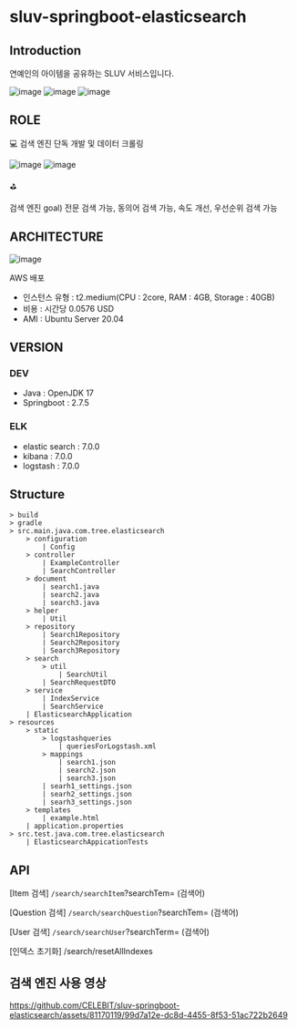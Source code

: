 # sluv-springboot-elasticsearch



## Introduction
연예인의 아이템을 공유하는 SLUV 서비스입니다.

![image](https://github.com/CELEBIT/sluv-springboot-elasticsearch/assets/81170119/29e74dca-dbe4-4047-91df-e728a27d2a2d)
![image](https://github.com/CELEBIT/sluv-springboot-elasticsearch/assets/81170119/2291f849-8d5f-49f0-98d9-a1620c5886ee)
![image](https://github.com/CELEBIT/sluv-springboot-elasticsearch/assets/81170119/2e0a2c03-39d5-4981-a51e-01aef99ac2d9)


## ROLE
💻 검색 엔진 단독 개발 및 데이터 크롤링

![image](https://github.com/CELEBIT/sluv-springboot-elasticsearch/assets/81170119/0df8ed04-5e98-4d80-8810-5c5fd444d1f7)
![image](https://github.com/CELEBIT/sluv-springboot-elasticsearch/assets/81170119/63f834f0-f00a-47b5-842c-4a81ba99e0ac)

⛳️

검색 엔진 goal) 전문 검색 가능, 동의어 검색 가능, 속도 개선, 우선순위 검색 가능


## ARCHITECTURE
![image](https://github.com/CELEBIT/sluv-springboot-elasticsearch/assets/81170119/fdb7d3b0-a57d-480e-8f0e-8b2b85d30ba8)

AWS 배포
- 인스턴스 유형 : t2.medium(CPU : 2core, RAM : 4GB, Storage : 40GB)
- 비용 : 시간당 0.0576 USD
- AMI : Ubuntu Server 20.04


## VERSION
### DEV
- Java : OpenJDK 17
- Springboot : 2.7.5
### ELK
- elastic search : 7.0.0
- kibana : 7.0.0
- logstash : 7.0.0


## Structure
    > build
    > gradle
    > src.main.java.com.tree.elasticsearch
        > configuration
            | Config
        > controller 
            | ExampleController
            | SearchController
        > document
            | search1.java
            | search2.java
            | search3.java 
        > helper
            | Util 
        > repository
            | Search1Repository 
            | Search2Repository 
            | Search3Repository 
        > search
            > util
                | SearchUtil 
            | SearchRequestDTO 
        > service 
            | IndexService 
            | SearchService 
        | ElasticsearchApplication 
    > resources
        > static
            > logstashqueries
                | queriesForLogstash.xml 
            > mappings 
                | search1.json 
                | search2.json 
                | search3.json 
            | searh1_settings.json 
            | searh2_settings.json 
            | searh3_settings.json 
        > templates
            | example.html
        | application.properties 
    > src.test.java.com.tree.elasticsearch
        | ElasticsearchAppicationTests 


## API
[Item 검색]
`/search/searchItem`?searchTem= (검색어)

[Question 검색]
`/search/searchQuestion`?searchTem= (검색어)

[User 검색]
`/search/searchUser`?searchTerm= (검색어)

[인덱스 초기화]
/search/resetAllIndexes


## 검색 엔진 사용 영상
https://github.com/CELEBIT/sluv-springboot-elasticsearch/assets/81170119/99d7a12e-dc8d-4455-8f53-51ac722b2649

